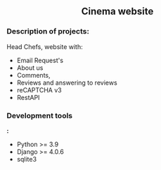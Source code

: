 <h2 align="center">Cinema website</h2>


### Description of projects:
Head Chefs, website with:
- Email Request's
- About us
- Comments,
- Reviews and answering to reviews
- reCAPTCHA v3
- RestAPI


### Development tools
**:**
- Python >= 3.9
- Django >= 4.0.6
- sqlite3
